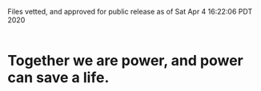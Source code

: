 Files vetted, and approved for public release as of Sat Apr  4 16:22:06 PDT 2020<br><br><h1>Together we are power, and power can save a life.</h1>
